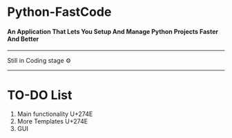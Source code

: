 # Python-FastCode
#### An Application That Lets You Setup And Manage Python Projects Faster And Better
___
Still in Coding stage &#9881;
___
# TO-DO List
1. Main functionality U+274E
2. More Templates U+274E
3. GUI
